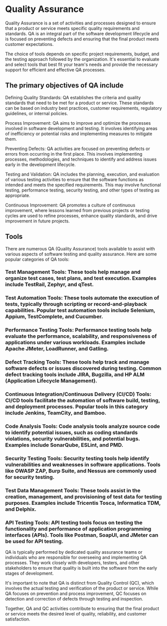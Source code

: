  # Quality Assurance 

Quality Assurance is a set of activities and processes designed to ensure that a product or service meets specific quality requirements and standards. QA is an integral part of the software development lifecycle and is focused on preventing defects and ensuring that the final product meets customer expectations.

The choice of tools depends on specific project requirements, budget, and the testing approach followed by the organization. It's essential to evaluate and select tools that best fit your team's needs and provide the necessary support for efficient and effective QA processes.


## The primary objectives of QA include 


Defining Quality Standards: QA establishes the criteria and quality standards that need to be met for a product or service. These standards can be based on industry best practices, customer requirements, regulatory guidelines, or internal policies.

Process Improvement: QA aims to improve and optimize the processes involved in software development and testing. It involves identifying areas of inefficiency or potential risks and implementing measures to mitigate them.

Preventing Defects: QA activities are focused on preventing defects or errors from occurring in the first place. This involves implementing processes, methodologies, and techniques to identify and address issues early in the development lifecycle.

Testing and Validation: QA includes the planning, execution, and evaluation of various testing activities to ensure that the software functions as intended and meets the specified requirements. This may involve functional testing, performance testing, security testing, and other types of testing as appropriate.

Continuous Improvement: QA promotes a culture of continuous improvement, where lessons learned from previous projects or testing cycles are used to refine processes, enhance quality standards, and drive improvement in future projects.


## Tools

There are numerous QA (Quality Assurance) tools available to assist with various aspects of software testing and quality assurance. Here are some popular categories of QA tools:

### Test Management Tools: These tools help manage and organize test cases, test plans, and test execution. Examples include TestRail, Zephyr, and qTest.

### Test Automation Tools: These tools automate the execution of tests, typically through scripting or record-and-playback capabilities. Popular test automation tools include Selenium, Appium, TestComplete, and Cucumber.

### Performance Testing Tools: Performance testing tools help evaluate the performance, scalability, and responsiveness of applications under various workloads. Examples include Apache JMeter, LoadRunner, and Gatling.

### Defect Tracking Tools: These tools help track and manage software defects or issues discovered during testing. Common defect tracking tools include JIRA, Bugzilla, and HP ALM (Application Lifecycle Management).

### Continuous Integration/Continuous Delivery (CI/CD) Tools: CI/CD tools facilitate the automation of software build, testing, and deployment processes. Popular tools in this category include Jenkins, TeamCity, and Bamboo.

### Code Analysis Tools: Code analysis tools analyze source code to identify potential issues, such as coding standards violations, security vulnerabilities, and potential bugs. Examples include SonarQube, ESLint, and PMD.

### Security Testing Tools: Security testing tools help identify vulnerabilities and weaknesses in software applications. Tools like OWASP ZAP, Burp Suite, and Nessus are commonly used for security testing.

### Test Data Management Tools: These tools assist in the creation, management, and provisioning of test data for testing purposes. Examples include Tricentis Tosca, Informatica TDM, and Delphix.

### API Testing Tools: API testing tools focus on testing the functionality and performance of application programming interfaces (APIs). Tools like Postman, SoapUI, and JMeter can be used for API testing.

QA is typically performed by dedicated quality assurance teams or individuals who are responsible for overseeing and implementing QA processes. They work closely with developers, testers, and other stakeholders to ensure that quality is built into the software from the early stages of development.

It's important to note that QA is distinct from Quality Control (QC), which involves the actual testing and verification of the product or service. While QA focuses on prevention and process improvement, QC focuses on detection and correction of defects through testing and inspection.

Together, QA and QC activities contribute to ensuring that the final product or service meets the desired level of quality, reliability, and customer satisfaction.
